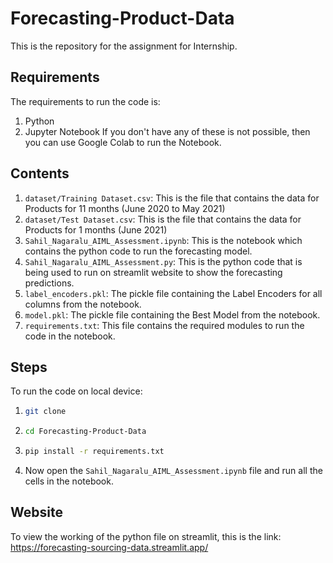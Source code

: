 # Forecasting-Product-Data
This is the repository for the assignment for Internship.
## Requirements
The requirements to run the code is:
1. Python
2. Jupyter Notebook
If you don't have any of these is not possible, then you can use Google Colab to run the Notebook.
## Contents
1. `dataset/Training Dataset.csv`: This is the file that contains the data for Products for 11 months (June 2020 to May 2021)
2. `dataset/Test Dataset.csv`: This is the file that contains the data for Products for 1 months (June 2021)
3. `Sahil_Nagaralu_AIML_Assessment.ipynb`: This is the notebook which contains the python code to run the forecasting model.
4. `Sahil_Nagaralu_AIML_Assessment.py`: This is the python code that is being used to run on streamlit website to show the forecasting predictions.
5. `label_encoders.pkl`: The pickle file containing the Label Encoders for all columns from the notebook.
6. `model.pkl`: The pickle file containing the Best Model from the notebook.
7. `requirements.txt`: This file contains the required modules to run the code in the notebook.
## Steps
To run the code on local device:
1. ```bash
   git clone
   ```
2. ```bash
   cd Forecasting-Product-Data
   ```
3. ```bash
   pip install -r requirements.txt
   ```
4. Now open the `Sahil_Nagaralu_AIML_Assessment.ipynb` file and run all the cells in the notebook.
## Website
To view the working of the python file on streamlit, this is the link: https://forecasting-sourcing-data.streamlit.app/
